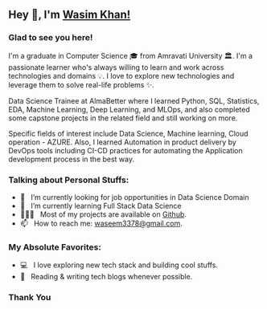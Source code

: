 ## Hey 👋, I'm [Wasim Khan!](https://github.com/wasimkhan33/)

### Glad to see you here!

I'm a graduate in Computer Science 🎓 from Amravati University 🏛. I'm a passionate learner who's always willing to learn and work across technologies and domains 💡. I love to explore new technologies and leverage them to solve real-life problems ✨. 

Data Science Trainee at AlmaBetter where I learned Python, SQL, Statistics, EDA, Machine Learning, Deep Learning, and MLOps, and also completed some capstone projects in the related field and still working on more.

Specific fields of interest include Data Science, Machine learning, Cloud operation - AZURE. Also, I learned Automation in product delivery by DevOps tools including CI-CD practices for automating the Application development process in the best way.


### Talking about Personal Stuffs:

- 🔭 &nbsp; I’m currently looking for job opportunities in Data Science Domain
- 🌱 &nbsp; I’m currently learning Full Stack Data Science
- 👨🏻‍💻 &nbsp; Most of my projects are available on [Github](https://github.com/wasimkhan33).
- 📫 &nbsp; How to reach me: waseem3378@gmail.com.


### My Absolute Favorites:

- 💻 &nbsp; I love exploring new tech stack and building cool stuffs.
- 📰 &nbsp; Reading & writing tech blogs whenever possible.

### Thank You
